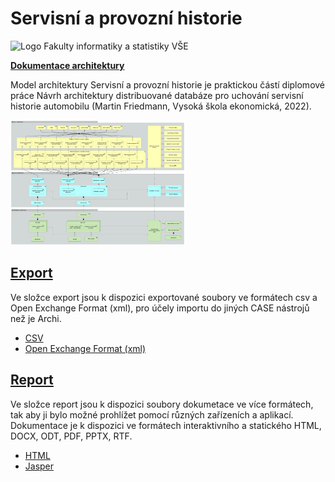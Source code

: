 # Servisní a provozní historie

<img src="https://feedbotvsefisbotweb6272.blob.core.windows.net/upload/thumbnails/logo-horizontal-cs-square-05-removebg-preview.png" height="100" style="text-align: center;" alt="Logo Fakulty informatiky a statistiky VŠE">

__[Dokumentace architektury](report/html/index.html?view=id-3a55d715047a4ac9b70877037a837cf9 "Dokumentace architektury")__

Model architektury Servisní a provozní historie je praktickou částí diplomové práce Návrh architektury distribuované databáze pro uchování servisní historie automobilu (Martin Friedmann, Vysoká škola ekonomická, 2022).

<img src="report/jasper/servisni_a_provozni_historie.html_files/img_0_3_3.png" height="200" alt="Náhled diagramu přehledu celé architektury">

## [Export](https://github.com/friedmannmartin/servisni_a_provozni_historie/tree/main/export)

Ve složce export jsou k dispozici exportované soubory ve formátech csv a Open Exchange Format (xml), pro účely importu do jiných CASE nástrojů než je Archi.

- [CSV](https://github.com/friedmannmartin/servisni_a_provozni_historie/tree/main/export/csv)
- [Open Exchange Format (xml)](https://github.com/friedmannmartin/servisni_a_provozni_historie/tree/main/export/xml)

## [Report](https://github.com/friedmannmartin/servisni_a_provozni_historie/tree/main/report)

Ve složce report jsou k dispozici soubory dokumetace ve více formátech, tak aby ji bylo možné prohlížet pomocí různých zařízeních a aplikací. Dokumentace je k dispozici ve formátech interaktivního a statického HTML, DOCX, ODT, PDF, PPTX, RTF.

- [HTML](https://github.com/friedmannmartin/servisni_a_provozni_historie/tree/main/report/html)
- [Jasper](https://github.com/friedmannmartin/servisni_a_provozni_historie/tree/main/report/jasper)
